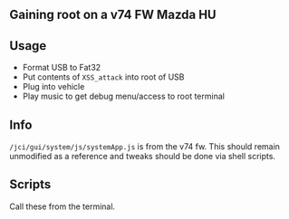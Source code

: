 ## Gaining root on a v74 FW Mazda HU

## Usage
- Format USB to Fat32
- Put contents of `XSS_attack` into root of USB
- Plug into vehicle
- Play music to get debug menu/access to root terminal

## Info
`/jci/gui/system/js/systemApp.js` is from the v74 fw. This should remain unmodified as a reference and tweaks should be done via shell scripts.

## Scripts
Call these from the terminal.